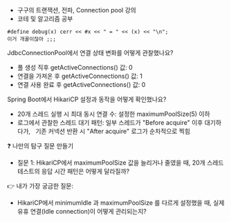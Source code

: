 - 구구의 트랜잭션, 전파, Connection pool 강의
- 코테 및 알고리즘 공부
```
#define debug(x) cerr << #x << " = " << (x) << "\n";
이거 개꿀이잖아 ;;;
```


  

JdbcConnectionPool에서 연결 상태 변화를 어떻게 관찰했나요?
- 풀 생성 직후 getActiveConnections() 값: 0
- 연결을 가져온 후 getActiveConnections() 값: 1
- 연결 사용 완료 후 getActiveConnections() 값: 0

  

Spring Boot에서 HikariCP 설정과 동작을 어떻게 확인했나요?
- 20개 스레드 실행 시 최대 동시 연결 수: 설정한 maximumPoolSize(5) 이하
- 로그에서 관찰한 스레드 대기 패턴: 일부 스레드가 "Before acquire" 이후 대기하다가,
  기존 커넥션 반환 시 "After acquire" 로그가 순차적으로 찍힘

❓ 나만의 탐구 질문 만들기
- 질문 1: HikariCP에서 maximumPoolSize 값을 늘리거나 줄였을 때, 20개 스레드 테스트의 응답 시간 패턴은 어떻게 달라질까?
  
👉 내가 가장 궁금한 질문:
- HikariCP에서 minimumIdle 과 maximumPoolSize 를 다르게 설정했을 때, 실제 유휴 연결(Idle connection)이 어떻게 관리되는지?